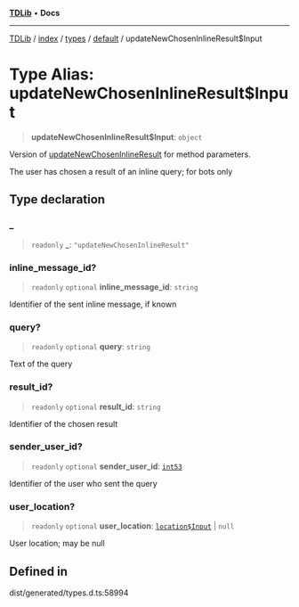 [**TDLib**](../../../../../../README.md) • **Docs**

***

[TDLib](../../../../../../modules.md) / [index](../../../../../README.md) / [types](../../../README.md) / [default](../README.md) / updateNewChosenInlineResult$Input

# Type Alias: updateNewChosenInlineResult$Input

> **updateNewChosenInlineResult$Input**: `object`

Version of [updateNewChosenInlineResult](updateNewChosenInlineResult.md) for method parameters.

The user has chosen a result of an inline query; for bots only

## Type declaration

### \_

> `readonly` **\_**: `"updateNewChosenInlineResult"`

### inline\_message\_id?

> `readonly` `optional` **inline\_message\_id**: `string`

Identifier of the sent inline message, if known

### query?

> `readonly` `optional` **query**: `string`

Text of the query

### result\_id?

> `readonly` `optional` **result\_id**: `string`

Identifier of the chosen result

### sender\_user\_id?

> `readonly` `optional` **sender\_user\_id**: [`int53`](int53.md)

Identifier of the user who sent the query

### user\_location?

> `readonly` `optional` **user\_location**: [`location$Input`](location$Input.md) \| `null`

User location; may be null

## Defined in

dist/generated/types.d.ts:58994
